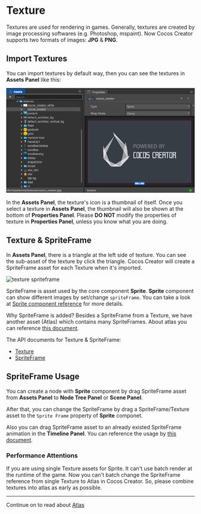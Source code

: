 # Texture

Textures are used for rendering in games. Generally, textures are created by image processing softwares (e.g. Photoshop, mspaint). Now Cocos Creator supports two formats of images: **JPG** & **PNG**.

## Import Textures

You can import textures by default way, then you can see the textures in **Assets Panel** like this:

![imported texture](sprite/imported_texture.png)

In the **Assets Panel**, the texture's icon is a thumbnail of itself. Once you select a texture in **Assets Panel**, the thumbnail will also be shown at the bottom of **Properties Panel**. Please **DO NOT** modify the properties of texture in **Properties Panel**, unless you know what you are doing.

## Texture & SpriteFrame

In **Assets Panel**, there is a triangle at the left side of texture. You can see the sub-asset of the texture by click the triangle. Cocos Creator will create a SpriteFrame asset for each Texture when it's imported.

![texture spriteframe](sprite/texture_spriteframe.png)

SpriteFrame is asset used by the core component **Sprite**. **Sprite** component can show different images by set/change `spriteFrame`. You can take a look at [Sprite component reference](../components/sprite.md) for more details.

Why SpriteFrame is added? Besides a SpriteFrame from a Texture, we have another asset (Atlas) which contains many SpriteFrames. About atlas you can reference [this document](atlas.md).

The API documents for Texture & SpriteFrame:

- [Texture](http://www.cocos2d-x.org/docs/api-ref/creator/v1.0/classes/Texture2D.html)
- [SpriteFrame](http://www.cocos2d-x.org/docs/api-ref/creator/v1.0/classes/SpriteFrame.html)

## SpriteFrame Usage

You can create a node with **Sprite** component by drag SpriteFrame asset from **Assets Panel** to **Node Tree Panel** or **Scene Panel**.

After that, you can change the SpriteFrame by drag a SpriteFrame/Texture asset to the `Sprite Frame` property of **Sprite** componet.

Also you can drag SpriteFrame asset to an already existed SpriteFrame animation in the **Timeline Panel**. You can reference the usage by [this document](../animation/sprite-animation.md).

### Performance Attentions

If you are using single Texture assets for Sprite. It can't use batch render at the runtime of the game. Now you can't batch change the SpriteFrame reference from single Texture to Atlas in Cocos Creator. So, please combine textures into atlas as early as possible.

<hr>

Continue on to read about [Atlas](atlas.md)